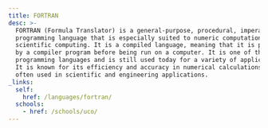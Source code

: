 ```yaml
---
title: FORTRAN
desc: >-
  FORTRAN (Formula Translator) is a general-purpose, procedural, imperative
  programming language that is especially suited to numeric computation and
  scientific computing. It is a compiled language, meaning that it is processed
  by a compiler program before being run on a computer. It is one of the oldest
  programming languages and is still used today for a variety of applications.
  It is known for its efficiency and accuracy in numerical calculations, and is
  often used in scientific and engineering applications.
_links:
  self:
    href: /languages/fortran/
  schools:
    - href: /schools/uco/
---
```

